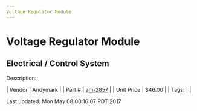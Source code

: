 ```yaml
---
Voltage Regulator Module
---
```

# Voltage Regulator Module
## Electrical / Control System
Description: 	 

| Vendor | Andymark | 
| Part # | [am-2857](http://www.andymark.com/product-p/am-2857.htm) | 
| Unit Price | $46.00 | 
| Tags: |  | 

Last updated: Mon May 08 00:16:07 PDT 2017